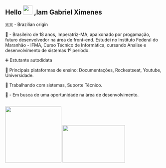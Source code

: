 ## Hello <img src="https://raw.githubusercontent.com/kaueMarques/kaueMarques/master/hi.gif" width="30px"> ,Iam Gabriel Ximenes

🇧🇷 - Brazilian origin

💬 - Brasileiro de 18 anos, Imperatriz-MA, apaixonado por progamação, futuro desenvolvedor na área de front-end. Estudei no Instituto Federal do Maranhão - IFMA, Curso Técnico de Informática, cursando Analise e desenvolvimento de sistemas 1º período. 

➕ Estutante autodidata 

💜 Principais plataformas de ensino: Documentações, Rockeatseat, Youtube, Universidade.

🔷 Trabalhando com sistemas, Suporte Técnico.
      
 🖖 - Em busca de uma oportunidade na área de desenvolvimento.
      
 ## 

<div>
      <img height="180em" card_width=120 src="https://github-readme-stats.vercel.app/api?username=ximeen&show_icons=true&include_all_commits=true&count_private=true"/>
      <img height="120em" card_width=120 width="200rem" src="https://github-readme-stats.vercel.app/api/top-langs/?username=ximeen&langs_count=7"/>
</div>
  
     
 ##  
</div>

  
  
